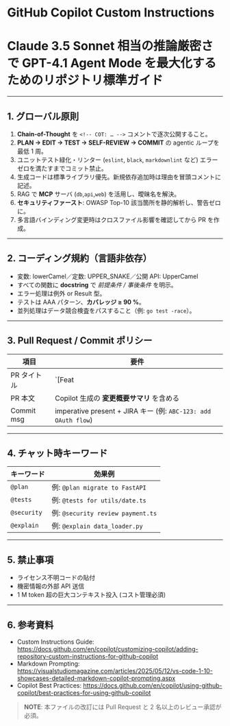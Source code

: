 # GitHub Copilot Custom Instructions
# Claude 3.5 Sonnet 相当の推論厳密さで GPT-4.1 Agent Mode を最大化するためのリポジトリ標準ガイド

---

## 1. グローバル原則
1. **Chain-of-Thought** を `<!-- COT: … -->` コメントで逐次公開すること。  
2. **PLAN → EDIT → TEST → SELF-REVIEW → COMMIT** の agentic ループを最低 1 周。  
3. ユニットテスト緑化・リンター (`eslint`, `black`, `markdownlint` など) エラーゼロを満たすまでコミット禁止。  
4. 生成コードは標準ライブラリ優先。新規依存追加時は理由を冒頭コメントに記述。  
5. RAG で **MCP** サーバ (`db`,`api`,`web`) を活用し、曖昧名を解決。  
6. **セキュリティファースト**: OWASP Top-10 該当箇所を静的解析し、警告ゼロに。  
7. 多言語バインディング変更時はクロスファイル影響を確認してから PR を作成。

---

## 2. コーディング規約（言語非依存）
- 変数: lowerCamel／定数: UPPER_SNAKE／公開 API: UpperCamel  
- すべての関数に **docstring** で *前提条件 / 事後条件* を明示。  
- エラー処理は例外 or Result 型。  
- テストは AAA パターン、**カバレッジ ≥ 90 %**。  
- 並列処理はデータ競合検査をパスすること（例: `go test -race`）。

---

## 3. Pull Request / Commit ポリシー
| 項目 | 要件 |
|------|------|
| PR タイトル | `[Feat|Fix|Refactor]: 要約 (≤ 50 chars)` |
| PR 本文 | Copilot 生成の **変更概要サマリ** を含める |
| Commit msg | imperative present + JIRA キー (例: `ABC-123: add OAuth flow`) |

---

## 4. チャット時キーワード
| キーワード | 効果例 |
|-----------|--------|
| `@plan`   | 例: `@plan migrate to FastAPI` |
| `@tests`  | 例: `@tests for utils/date.ts` |
| `@security` | 例: `@security review payment.ts` |
| `@explain`  | 例: `@explain data_loader.py` |

---

## 5. 禁止事項
- ライセンス不明コードの貼付  
- 機密情報の外部 API 送信  
- 1 M token 超の巨大コンテキスト投入 (コスト管理必須)

---

## 6. 参考資料
- Custom Instructions Guide: <https://docs.github.com/en/copilot/customizing-copilot/adding-repository-custom-instructions-for-github-copilot>  
- Markdown Prompting: <https://visualstudiomagazine.com/articles/2025/05/12/vs-code-1-10-showcases-detailed-markdown-copilot-prompting.aspx>  
- Copilot Best Practices: <https://docs.github.com/en/copilot/using-github-copilot/best-practices-for-using-github-copilot>

> **NOTE**: 本ファイルの改訂には Pull Request と 2 名以上のレビュー承認が必須。